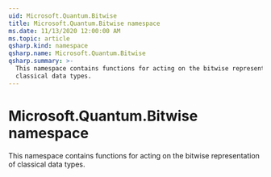 ```yaml
---
uid: Microsoft.Quantum.Bitwise
title: Microsoft.Quantum.Bitwise namespace
ms.date: 11/13/2020 12:00:00 AM
ms.topic: article
qsharp.kind: namespace
qsharp.name: Microsoft.Quantum.Bitwise
qsharp.summary: >-
  This namespace contains functions for acting on the bitwise representation of
  classical data types.
---
```


# Microsoft.Quantum.Bitwise namespace

This namespace contains functions for acting on the bitwise representation ofclassical data types.

